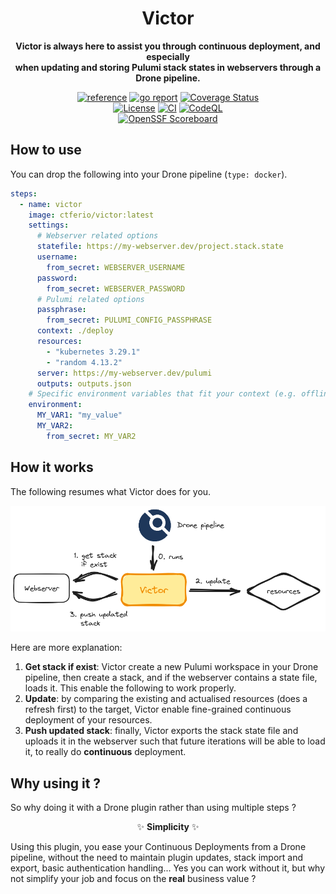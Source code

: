 <div align="center">
    <h1>Victor</h1>
    <p><b>Victor is always here to assist you through continuous deployment, and especially<br>when updating and storing Pulumi stack states in webservers through a Drone pipeline.</b><p>
    <a href="https://pkg.go.dev/github.com/ctfer-io/victor"><img src="https://shields.io/badge/-reference-blue?logo=go&style=for-the-badge" alt="reference"></a>
	<a href="https://goreportcard.com/report/github.com/ctfer-io/victor"><img src="https://goreportcard.com/badge/github.com/ctfer-io/victor?style=for-the-badge" alt="go report"></a>
	<a href="https://coveralls.io/github/ctfer-io/victor?branch=main"><img src="https://img.shields.io/coverallsCoverage/github/ctfer-io/victor?style=for-the-badge" alt="Coverage Status"></a>
	<br>
	<a href=""><img src="https://img.shields.io/github/license/ctfer-io/victor?style=for-the-badge" alt="License"></a>
	<a href="https://github.com/ctfer-io/victor/actions?query=workflow%3Aci+"><img src="https://img.shields.io/github/actions/workflow/status/ctfer-io/victor/ci.yaml?style=for-the-badge&label=CI" alt="CI"></a>
	<a href="https://github.com/ctfer-io/victor/actions/workflows/codeql-analysis.yaml"><img src="https://img.shields.io/github/actions/workflow/status/ctfer-io/victor/codeql-analysis.yaml?style=for-the-badge&label=CodeQL" alt="CodeQL"></a>
    <br>
    <a href="https://securityscorecards.dev/viewer/?uri=github.com/ctfer-io/victor"><img src="https://img.shields.io/ossf-scorecard/github.com/ctfer-io/victor?label=openssf%20scorecard&style=for-the-badge" alt="OpenSSF Scoreboard"></a>
</div>

## How to use

You can drop the following into your Drone pipeline (`type: docker`).

```yaml
steps:
  - name: victor
    image: ctferio/victor:latest
    settings:
      # Webserver related options
      statefile: https://my-webserver.dev/project.stack.state
      username:
        from_secret: WEBSERVER_USERNAME
      password:
        from_secret: WEBSERVER_PASSWORD
      # Pulumi related options
      passphrase:
        from_secret: PULUMI_CONFIG_PASSPHRASE
      context: ./deploy
      resources:
        - "kubernetes 3.29.1"
        - "random 4.13.2"
      server: https://my-webserver.dev/pulumi
      outputs: outputs.json
    # Specific environment variables that fit your context (e.g. offline)
    environment:
      MY_VAR1: "my_value"
      MY_VAR2:
        from_secret: MY_VAR2
```

## How it works

The following resumes what Victor does for you.

<div align="center">
  <img src="res/how-it-works.png" alt="How it works in a Drone pipeline">
</div>

Here are more explanation:
 1. **Get stack if exist**: Victor create a new Pulumi workspace in your Drone pipeline, then create a stack, and if the webserver contains a state file, loads it. This enable the following to work properly.
 2. **Update**: by comparing the existing and actualised resources (does a refresh first) to the target, Victor enable fine-grained continuous deployment of your resources.
 3. **Push updated stack**: finally, Victor exports the stack state file and uploads it in the webserver such that future iterations will be able to load it, to really do **continuous** deployment.

## Why using it ?

So why doing it with a Drone plugin rather than using multiple steps ?

<p align="center">✨ <b>Simplicity</b> ✨</p>

Using this plugin, you ease your Continuous Deployments from a Drone pipeline, without the need to maintain plugin updates, stack import and export, basic authentication handling...
Yes you can work without it, but why not simplify your job and focus on the **real** business value ?
